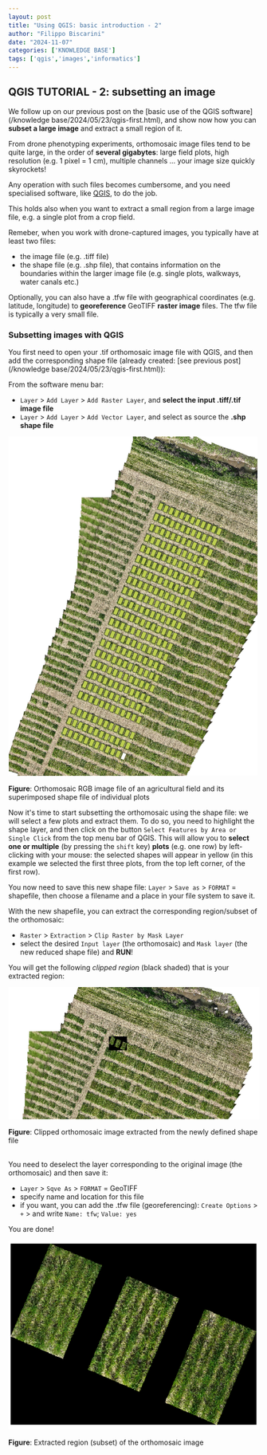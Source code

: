```yaml
---
layout: post
title: "Using QGIS: basic introduction - 2"
author: "Filippo Biscarini"
date: "2024-11-07"
categories: ['KNOWLEDGE BASE']
tags: ['qgis','images','informatics']
---
```


## QGIS TUTORIAL - 2: subsetting an image

We follow up on our previous post on the [basic use of the QGIS software](/knowledge base/2024/05/23/qgis-first.html),
and show now how you can **subset a large image** and extract a small region of it.

From drone phenotyping experiments, orthomosaic image files tend to be quite large, in the order
of **several gigabytes**: large field plots, high resolution (e.g. 1 pixel = 1 cm), multiple channels ... 
your image size quickly skyrockets!

Any operation with such files becomes cumbersome, and you need specialised software, 
like [QGIS](https://www.qgis.org/en/site/), to do the job.

This holds also when you want to extract a small region from a large image file,
e.g. a single plot from a crop field.

Remeber, when you work with drone-captured images, you typically have at least two files:

- the image file (e.g. .tiff file)
- the shape file (e.g. .shp file), that contains information on the boundaries within the larger image file (e.g. single plots, walkways, water canals etc.)

Optionally, you can also have a .tfw file with geographical coordinates (e.g. latitude, longitude) to **georeference** GeoTIFF **raster image** files.
The tfw file is typically a very small file.

### Subsetting images with QGIS

You first need to open your .tif orthomosaic image file with QGIS, and then add the corresponding shape file (already created: [see previous post](/knowledge base/2024/05/23/qgis-first.html)):

From the software menu bar: 

- `Layer` > `Add Layer` > `Add Raster Layer`, and **select the input .tiff/.tif image file**
- `Layer` > `Add Layer` > `Add Vector Layer`, and select as source the **.shp shape file**

<a href="/assets/img/posts/orthomosaic_rgb_image.png"><img src="/assets/img/posts/orthomosaic_rgb_image.png" alt="Example orthomosaic image of an agricultural field"></a>
<div class="caption"><b>Figure</b>: Orthomosaic RGB image file of an agricultural field and its superimposed shape file of individual plots</div>

Now it's time to start subsetting the orthomosaic using the shape file: we will select a few plots and extract them.
To do so, you need to highlight the shape layer, and then click on the button `Select Features by Area or Single Click` from the top menu bar of QGIS.
This will allow you to **select one or multiple** (by pressing the `shift` key) **plots** (e.g. one row) by left-clicking with your mouse: 
the selected shapes will appear in yellow (in this example we selected the first three plots, from the top left corner, of the first row).

You now need to save this new shape file: `Layer` > `Save as` > `FORMAT` = shapefile, then choose a filename and a place in your file system to save it.

With the new shapefile, you can extract the corresponding region/subset of the orthomosaic:

- `Raster` > `Extraction` > `Clip Raster by Mask Layer`
- select the desired `Input layer` (the orthomosaic) and `Mask layer` (the new reduced shape file) and **RUN**!

You will get the following *clipped region* (black shaded) that is your extracted region:

<a href="/assets/img/posts/orthomosaic_subset.png"><img src="/assets/img/posts/orthomosaic_subset.png" alt="Clipped orthomosaic image of an agricultural field"></a>
<div class="caption"><b>Figure</b>: Clipped orthomosaic image extracted from the newly defined shape file</div>

<br>

You need to deselect the layer corresponding to the original image (the orthomosaic) and then save it:

- `Layer` > `Sqve As` > `FORMAT` = GeoTIFF
- specify name and location for this file
- if you want, you can add the .tfw file (georeferencing): `Create Options` > `+` > and write `Name: tfw`; `Value: yes`

You are done!

<a href="/assets/img/posts/orthomosaic_extraction.png"><img src="/assets/img/posts/orthomosaic_extraction.png" alt="Extracted region from the orthomosaic"></a>
<div class="caption"><b>Figure</b>: Extracted region (subset) of the orthomosaic image</div>
